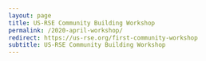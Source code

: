```yaml
---
layout: page
title: US-RSE Community Building Workshop
permalink: /2020-april-workshop/
redirect: https://us-rse.org/first-community-workshop
subtitle: US-RSE Community Building Workshop
---
```

